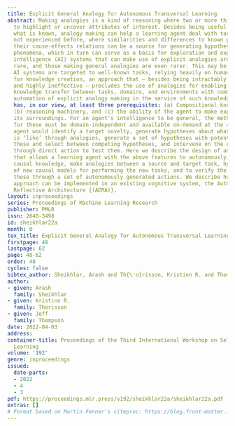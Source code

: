 ```yaml
---
title: Explicit General Analogy for Autonomous Transversal Learning
abstract: Making analogies is a kind of reasoning where two or more things are compared,
  to highlight or uncover attributes of interest. Besides being useful for comparing
  what is known, analogy making can help a learning agent deal with tasks and environments
  not experienced before, where similarities and differences to known phenomena and
  their cause-effects relations can be a source for generating hypotheses about novel
  phenomena, which in turn can serve as a basis for exploration and experimentation. Artificial
  intelligence (AI) systems that can make use of explicit analogies are relatively
  rare, and those making general analogies are even rarer. This may be because most
  AI systems are targeted to well-known tasks, relying heavily on human programmers
  for knowledge creation, an approach that – besides being intractably slow, error-prone,
  and highly ineffective – precludes the use of analogies for enabling autonomous
  knowledge transfer between tasks, domains, and environments with common characteristics. The
  automation of explicit analogy making in the service of such knowledge transfer
  has, in our view, at least three prerequisites: (a) Compositional knowledge representation,
  (b) reasoning machinery, and (c) the ability of the agent to make experiments on
  its surroundings. For an agent’s intelligence to be general, the methods chosen
  for these must be domain-independent and available on-demand at the agent’s discretion. The
  agent would identify a target novelty, generate hypotheses about what the novelty
  is ‘like’ through analogies, generate a set of hypotheses with potential to disqualify
  these and select between competing hypotheses, and intervene on the environment
  through direct action to test them. Here we describe the design of an analogy mechanism
  that allows a learning agent with the above features to autonomously, using previously-learned
  causal knowledge, make analogies between a source and target task, hypothesize sets
  of new causal models for performing the new tasks, and to verify the validity of
  these through a set of autonomously generated actions. We describe how this general
  approach can be implemented in an existing cognitive system, the Autocatlytic Endogenous
  Reflective Architecture {(AERA)}.
layout: inproceedings
series: Proceedings of Machine Learning Research
publisher: PMLR
issn: 2640-3498
id: sheikhlar22a
month: 0
tex_title: Explicit General Analogy for Autonomous Transversal Learning
firstpage: 48
lastpage: 62
page: 48-62
order: 48
cycles: false
bibtex_author: Sheikhlar, Arash and Th{\'o}risson, Kristinn R. and Thompson, Jeff
author:
- given: Arash
  family: Sheikhlar
- given: Kristinn R.
  family: Thórisson
- given: Jeff
  family: Thompson
date: 2022-04-03
address:
container-title: Proceedings of the Third International Workshop on Self-Supervised
  Learning
volume: '192'
genre: inproceedings
issued:
  date-parts:
  - 2022
  - 4
  - 3
pdf: https://proceedings.mlr.press/v192/sheikhlar22a/sheikhlar22a.pdf
extras: []
# Format based on Martin Fenner's citeproc: https://blog.front-matter.io/posts/citeproc-yaml-for-bibliographies/
---
```

